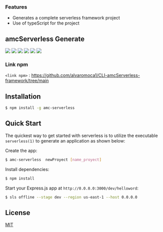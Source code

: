 ### Features

- Generates a complete serverless framework project
- Use of typeScript for the project

## amcServerless Generate

![](https://img.shields.io/github/stars/pandao/editor.md.svg) ![](https://img.shields.io/github/forks/pandao/editor.md.svg) ![](https://img.shields.io/github/tag/pandao/editor.md.svg) ![](https://img.shields.io/github/release/pandao/editor.md.svg) ![](https://img.shields.io/github/issues/pandao/editor.md.svg) ![](https://img.shields.io/bower/v/editor.md.svg)
### Link npm

`<link npm>` : <https://github.com/alvaromoca1/CLI-amcServerless-framework/tree/main>

## Installation

```sh
$ npm install -g amc-serverless
```
## Quick Start

The quickest way to get started with serverless is to utilize the executable `serverless(1)` to generate an application as shown below:

Create the app:

```bash
$ amc-serverless  newProyect [name_proyect]
```

Install dependencies:

```bash
$ npm install
```

Start your Express.js app at `http://0.0.0.0:3000/dev/helloword`:

```bash
$ sls offline --stage dev --region us-east-1 --host 0.0.0.0
```
## License

[MIT](LICENSE)